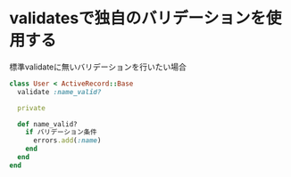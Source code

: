 # validatesで独自のバリデーションを使用する

標準validateに無いバリデーションを行いたい場合

```models/user.rb
class User < ActiveRecord::Base
  validate :name_valid?

  private

  def name_valid?
    if バリデーション条件
      errors.add(:name)
    end
  end
end
```
